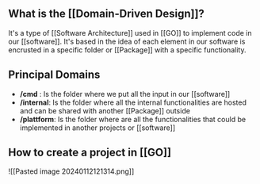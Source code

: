 
## What is the [[Domain-Driven Design]]?

It's a type of [[Software Architecture]] used in [[GO]] to implement code in our [[software]]. It's based in the idea of each element in our software is encrusted in a specific folder or [[Package]] with a specific functionality.

## Principal Domains

* **/cmd** : Is the folder where we put all the input in our [[software]]
* **/internal**: Is the folder where all the internal functionalities are hosted and can be shared with another [[Package]] outside
* **/plattform**: Is the folder where are all the functionalities that could be implemented in another projects or [[software]]

## How to create a project in [[GO]]

![[Pasted image 20240112121314.png]]
